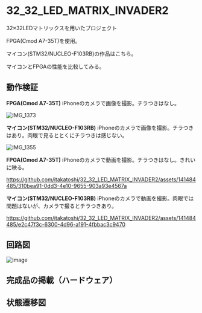 # 32_32_LED_MATRIX_INVADER2
32×32LEDマトリックスを用いたプロジェクト

FPGA(Cmod A7-35T)を使用。

マイコン(STM32/NUCLEO-F103RB)の作品はこちら。


マイコンとFPGAの性能を比較してみる。





## 動作検証



**FPGA(Cmod A7-35T)**
iPhoneのカメラで画像を撮影。チラつきはなし。


![IMG_1373](https://github.com/itakatoshi/32_32_LED_MATRIX_INVADER2/assets/141484485/c96b5ac6-0b1a-413d-8d82-dbfa30258e0f)


**マイコン(STM32/NUCLEO-F103RB)**
iPhoneのカメラで画像を撮影。チラつきはあり。肉眼で見るととくにチラつきは感じない。


![IMG_1355](https://github.com/itakatoshi/32_32_LED_MATRIX_INVADER2/assets/141484485/528c8824-c75e-4b3f-a42b-45ac56bce994)




**FPGA(Cmod A7-35T)**
iPhoneのカメラで動画を撮影。チラつきはなし。きれいに映る。


https://github.com/itakatoshi/32_32_LED_MATRIX_INVADER2/assets/141484485/310bea91-0dd3-4e10-9655-903a93e4567a

**マイコン(STM32/NUCLEO-F103RB)**
iPhoneのカメラで動画を撮影。肉眼では問題はないが、カメラで撮るとチラつきあり。



https://github.com/itakatoshi/32_32_LED_MATRIX_INVADER2/assets/141484485/e2c47f3c-6300-4d96-a191-4fbbac3c9470




## 回路図


![image](https://github.com/itakatoshi/32_32_LED_MATRIX_INVADER2/assets/141484485/140d90d2-0028-4731-8a54-e33079924ac9)

## 完成品の掲載（ハードウェア）

## 状態遷移図

